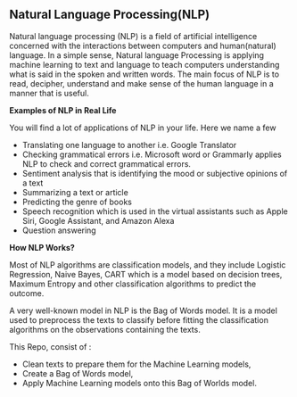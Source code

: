 ## Natural Language Processing(NLP)

Natural language processing (NLP) is a field of artificial intelligence concerned with the interactions between computers and human(natural) language.
In a simple sense, Natural language Processing is applying machine learning to text and language to teach computers understanding what is said in the spoken and written words. The main focus of NLP is to read, decipher, understand and make sense of the human language in a manner that is useful. 


**Examples of NLP in Real Life**

You will find a lot of applications of NLP in your life. Here we name a few

- Translating one language to another i.e. Google Translator
- Checking grammatical errors i.e. Microsoft word or Grammarly applies NLP to check and correct grammatical errors.
- Sentiment analysis that is identifying the mood or subjective opinions of a text
- Summarizing a text or article
- Predicting the genre of books
- Speech recognition which is used in the virtual assistants such as Apple Siri, Google Assistant, and Amazon Alexa 
- Question answering

**How NLP Works?**

Most of NLP algorithms are classification models, and they include Logistic Regression, Naive Bayes,  CART which is a model based on decision trees, Maximum Entropy and other classification algorithms to predict the outcome.



A very well-known model in NLP is the Bag of Words model. It is a model used to preprocess the texts to classify before fitting the classification algorithms on the observations containing the texts.

This Repo, consist of :

- Clean texts to prepare them for the Machine Learning models,
- Create a Bag of Words model,
- Apply Machine Learning models onto this Bag of Worlds model.
